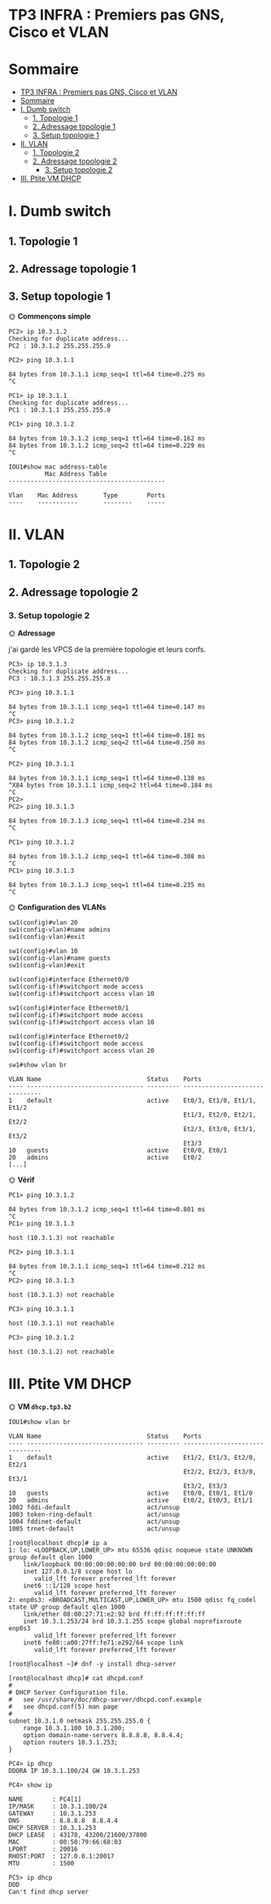 # TP3 INFRA : Premiers pas GNS, Cisco et VLAN

# Sommaire

- [TP3 INFRA : Premiers pas GNS, Cisco et VLAN](#tp3-infra--premiers-pas-gns-cisco-et-vlan)
- [Sommaire](#sommaire)
- [I. Dumb switch](#i-dumb-switch)
  - [1. Topologie 1](#1-topologie-1)
  - [2. Adressage topologie 1](#2-adressage-topologie-1)
  - [3. Setup topologie 1](#3-setup-topologie-1)
- [II. VLAN](#ii-vlan)
  - [1. Topologie 2](#1-topologie-2)
  - [2. Adressage topologie 2](#2-adressage-topologie-2)
    - [3. Setup topologie 2](#3-setup-topologie-2)
- [III. Ptite VM DHCP](#iii-ptite-vm-dhcp)


# I. Dumb switch

## 1. Topologie 1

## 2. Adressage topologie 1

## 3. Setup topologie 1

🌞 **Commençons simple**


```
PC2> ip 10.3.1.2
Checking for duplicate address...
PC2 : 10.3.1.2 255.255.255.0

PC2> ping 10.3.1.1

84 bytes from 10.3.1.1 icmp_seq=1 ttl=64 time=0.275 ms
^C

```
```
PC1> ip 10.3.1.1
Checking for duplicate address...
PC1 : 10.3.1.1 255.255.255.0

PC1> ping 10.3.1.2

84 bytes from 10.3.1.2 icmp_seq=1 ttl=64 time=0.162 ms
84 bytes from 10.3.1.2 icmp_seq=2 ttl=64 time=0.229 ms
^C

```
```
IOU1#show mac address-table
          Mac Address Table
-------------------------------------------

Vlan    Mac Address       Type        Ports
----    -----------       --------    -----

```


# II. VLAN

## 1. Topologie 2

## 2. Adressage topologie 2

### 3. Setup topologie 2

🌞 **Adressage**


j'ai gardé les VPCS de la première topologie et leurs confs. 

```
PC3> ip 10.3.1.3
Checking for duplicate address...
PC3 : 10.3.1.3 255.255.255.0

```

```
PC3> ping 10.3.1.1

84 bytes from 10.3.1.1 icmp_seq=1 ttl=64 time=0.147 ms
^C
PC3> ping 10.3.1.2

84 bytes from 10.3.1.2 icmp_seq=1 ttl=64 time=0.181 ms
84 bytes from 10.3.1.2 icmp_seq=2 ttl=64 time=0.250 ms
^C

```

```
PC2> ping 10.3.1.1

84 bytes from 10.3.1.1 icmp_seq=1 ttl=64 time=0.138 ms
^X84 bytes from 10.3.1.1 icmp_seq=2 ttl=64 time=0.184 ms
^C
PC2>
PC2> ping 10.3.1.3

84 bytes from 10.3.1.3 icmp_seq=1 ttl=64 time=0.234 ms
^C

```

```
PC1> ping 10.3.1.2

84 bytes from 10.3.1.2 icmp_seq=1 ttl=64 time=0.308 ms
^C
PC1> ping 10.3.1.3

84 bytes from 10.3.1.3 icmp_seq=1 ttl=64 time=0.235 ms
^C

```

🌞 **Configuration des VLANs**


```
sw1(config)#vlan 20
sw1(config-vlan)#name admins
sw1(config-vlan)#exit

sw1(config)#vlan 10
sw1(config-vlan)#name guests
sw1(config-vlan)#exit

```
```
sw1(config)#interface Ethernet0/0
sw1(config-if)#switchport mode access
sw1(config-if)#switchport access vlan 10

sw1(config)#interface Ethernet0/1
sw1(config-if)#switchport mode access
sw1(config-if)#switchport access vlan 10

sw1(config)#interface Ethernet0/2
sw1(config-if)#switchport mode access
sw1(config-if)#switchport access vlan 20

```
```
sw1#show vlan br

VLAN Name                             Status    Ports
---- -------------------------------- --------- -------------------------------
1    default                          active    Et0/3, Et1/0, Et1/1, Et1/2
                                                Et1/3, Et2/0, Et2/1, Et2/2
                                                Et2/3, Et3/0, Et3/1, Et3/2
                                                Et3/3
10   guests                           active    Et0/0, Et0/1
20   admins                           active    Et0/2
[...]
```
🌞 **Vérif**



```
PC1> ping 10.3.1.2

84 bytes from 10.3.1.2 icmp_seq=1 ttl=64 time=0.801 ms
^C
PC1> ping 10.3.1.3

host (10.3.1.3) not reachable

```

```
PC2> ping 10.3.1.1

84 bytes from 10.3.1.1 icmp_seq=1 ttl=64 time=0.212 ms
^C
PC2> ping 10.3.1.3

host (10.3.1.3) not reachable

```

```
PC3> ping 10.3.1.1

host (10.3.1.1) not reachable

PC3> ping 10.3.1.2

host (10.3.1.2) not reachable

```


# III. Ptite VM DHCP

🌞 **VM `dhcp.tp3.b2`**


```
IOU1#show vlan br

VLAN Name                             Status    Ports
---- -------------------------------- --------- -------------------------------
1    default                          active    Et1/2, Et1/3, Et2/0, Et2/1
                                                Et2/2, Et2/3, Et3/0, Et3/1
                                                Et3/2, Et3/3
10   guests                           active    Et0/0, Et0/1, Et1/0
20   admins                           active    Et0/2, Et0/3, Et1/1
1002 fddi-default                     act/unsup
1003 token-ring-default               act/unsup
1004 fddinet-default                  act/unsup
1005 trnet-default                    act/unsup

```

```
[root@localhost dhcp]# ip a
1: lo: <LOOPBACK,UP,LOWER_UP> mtu 65536 qdisc noqueue state UNKNOWN group default qlen 1000
    link/loopback 00:00:00:00:00:00 brd 00:00:00:00:00:00
    inet 127.0.0.1/8 scope host lo
       valid_lft forever preferred_lft forever
    inet6 ::1/128 scope host
       valid_lft forever preferred_lft forever
2: enp0s3: <BROADCAST,MULTICAST,UP,LOWER_UP> mtu 1500 qdisc fq_codel state UP group default qlen 1000
    link/ether 08:00:27:71:e2:92 brd ff:ff:ff:ff:ff:ff
    inet 10.3.1.253/24 brd 10.3.1.255 scope global noprefixroute enp0s3
       valid_lft forever preferred_lft forever
    inet6 fe80::a00:27ff:fe71:e292/64 scope link
       valid_lft forever preferred_lft forever
```

```
[root@localhost ~]# dnf -y install dhcp-server
```

```
[root@localhost dhcp]# cat dhcpd.conf
#
# DHCP Server Configuration file.
#   see /usr/share/doc/dhcp-server/dhcpd.conf.example
#   see dhcpd.conf(5) man page
#
subnet 10.3.1.0 netmask 255.255.255.0 {
    range 10.3.1.100 10.3.1.200;
    option domain-name-servers 8.8.8.8, 8.8.4.4;
    option routers 10.3.1.253;
}
```

```
PC4> ip dhcp
DDORA IP 10.3.1.100/24 GW 10.3.1.253

PC4> show ip

NAME        : PC4[1]
IP/MASK     : 10.3.1.100/24
GATEWAY     : 10.3.1.253
DNS         : 8.8.8.8  8.8.4.4
DHCP SERVER : 10.3.1.253
DHCP LEASE  : 43178, 43200/21600/37800
MAC         : 00:50:79:66:68:03
LPORT       : 20016
RHOST:PORT  : 127.0.0.1:20017
MTU         : 1500

```

```
PC5> ip dhcp
DDD
Can't find dhcp server

```
